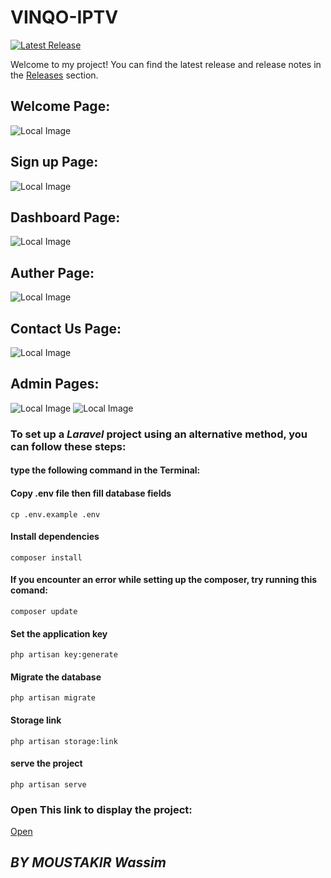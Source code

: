 # VINQO-IPTV

[![Latest Release](https://img.shields.io/github/v/release/v1nqour/VINQO-IPTV?label=latest%20release&style=flat-square)](https://github.com/v1nqour/VINQO-IPTV/releases/tag/V4)

Welcome to my project! You can find the latest release and release notes in the [Releases](https://github.com/v1nqour/VINQO-IPTV/releases) section.

## **Welcome Page:**
![Local Image]()

## **Sign up Page:**
![Local Image]()

## **Dashboard Page:**
![Local Image]()

## **Auther Page:**
![Local Image]()

## **Contact Us Page:**
![Local Image]()

## **Admin Pages:**
![Local Image]()
![Local Image]()

### To set up a ***Laravel*** project using an alternative method, you can follow these steps:
####  type the following command in the Terminal:

#### Copy .env file then fill database fields
`cp .env.example .env` 
#### Install dependencies
`composer install`  
#### If you encounter an error while setting up the composer, try running this comand:
`composer update`  
#### Set the application key
`php artisan key:generate`
#### Migrate the database
`php artisan migrate`
#### Storage link
`php artisan storage:link`
#### serve the project
`php artisan serve`

### Open This link to display the project:
[Open](http://127.0.0.1:8000/)



## *BY MOUSTAKIR Wassim*

